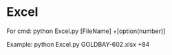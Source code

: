 # Excel
For cmd:
python Excel.py [FileName] +[option(number)]

Example:
python Excel.py GOLDBAY-602.xlsx +84
